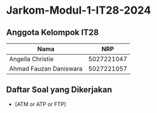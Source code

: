 # Jarkom-Modul-1-IT28-2024

## Anggota Kelompok IT28

| Nama  | NRP | 
| ----------- | ----------- |
| Angella Christie | 5027221047 | 
| Ahmad Fauzan Daniswara | 5027221057 | 

## Daftar Soal yang Dikerjakan

- [ATM or ATP or FTP]
